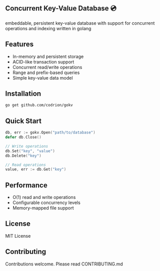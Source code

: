 ## Concurrent Key-Value Database 💿

embeddable, persistent key-value database with support for concurrent operations and indexing written in golang

## Features
- In-memory and persistent storage
- ACID-like transaction support
- Concurrent read/write operations
- Range and prefix-based queries
- Simple key-value data model

## Installation
```bash
go get github.com/codrion/gokv
```

## Quick Start
```go
db, err := gokv.Open("path/to/database")
defer db.Close()

// Write operations
db.Set("key", "value")
db.Delete("key")

// Read operations
value, err := db.Get("key")
```

## Performance
- O(1) read and write operations
- Configurable concurrency levels
- Memory-mapped file support

## License
MIT License

## Contributing
Contributions welcome. Please read CONTRIBUTING.md
